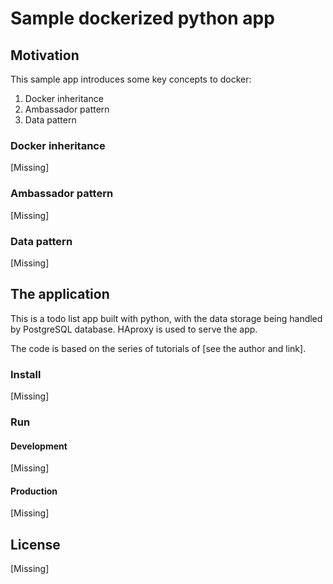 # Sample dockerized python app

## Motivation

This sample app introduces some key concepts to docker:

1. Docker inheritance
2. Ambassador pattern
3. Data pattern

### Docker inheritance

[Missing]

### Ambassador pattern

[Missing]

### Data pattern

[Missing]

## The application

This is a todo list app built with python, with the data storage being handled
by PostgreSQL database. HAproxy is used to serve the app.

The code is based on the series of tutorials of [see the author and link].

### Install

[Missing]

### Run

#### Development

[Missing]

#### Production

[Missing]

## License

[Missing]
